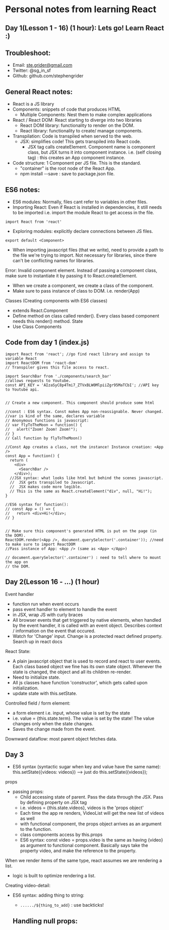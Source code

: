 # Personal notes from learning React

## Day 1(Lesson 1 - 16) (1 hour): Lets go! Learn React :)
## Troubleshoot: 
- Email: ste.grider@gmail.com
- Twitter: @sg_in_sf
- Github: github.com/stephengrider

## General React notes: 
- React is a JS library
- Components: snippets of code that produces HTML
  - Multiple Components: Nest them to make complex applications
- React / React DOM: React starting to diverge into two libraries
  - React DOM library: functionality to render on the DOM.
  - React library: functionality to create/ manage components.
- Transpilation: Code is transpiled when served to the web.
  - JSX: simplifies code! This gets transpiled into React code.
    - JSX tag calls createElement. Component name is component class, but JSX turns it into component instance. i.e. <App /> (self closing tag) : this creates an App component instance. 
- Code structure: 1 Component per JS file. This is the standard. 
  - "container" is the root node of the React App. 
  - npm install --save <package>: save <package> to package.json file. 


## ES6 notes:
- ES6 modules: Normally, files cant refer to variables in other files.
- Importing React: Even if React is installed in dependencies, it still needs to be imported i.e. import the module React to get access in the file. 
```
import React from 'react'
```
- Exploring modules: explicitly declare connections between JS files. 
```
export default <Component>
```
  - When importing javascript files (that we write), need to provide a path to the file we're trying to import. Not necessary for libraries, since there can't be conflicting names for libraries.

Error:  Invalid component element. Instead of passing a component class, make sure to instantiate it by passing it to React.createElement.
- When we create a component, we create a class of the component. 
- Make sure to pass instance of class to DOM. i.e. render(App)

Classes (Creating components with ES6 classes)
- extends React.Component
- Define method on class called render(). Every class based component needs this render() method. 
State 
- Use Class Components

## Code from day 1 (index.js)

```
import React from 'react'; //go find react library and assign to variable React
import ReactDOM from 'react-dom'
// Transpiler gives this file access to react.

import SearchBar from './components/search_bar'
//allows requests to Youtube.
const API_KEY = 'AIzaSyC8p4Tmi7_ZTVxBLW0MlpiiZgr95MaTCbI'; //API key to Youtube api.


// Create a new component. This component should produce some html

//const : ES6 syntax. Const makes App non-reassignable. Never changed.
//var is kind of the same, declares variable
// Anonymous functions is javascript:
// var flyToTheMoon = function() {
//   alert("Zoom! Zoom! Zoom!");
// }
// Call function by flyToTheMoon()

//Const App creates a class, not the instance! Instance creation: <App />
const App = function() {
  return (
    <div>
      <SearchBar />
    </div>);
  //JSX syntax: what looks like html but behind the scenes javascript.
  //  JSX gets transpiled to Javascript.
  //  JSX makes code more legible.
  // This is the same as React.createElement("div", null, "Hi!");
}

//ES6 syntax for function():
// const App = () => {
//   return <div>Hi!</div>;
// }


// Make sure this component's generated HTML is put on the page (in the DOM).
ReactDOM.render(<App />, document.querySelector('.container')); //need to make sure to import ReactDOM
//Pass instance of App: <App /> (same as <App> </App>)

// document.querySelector('.container') : need to tell where to mount the app on
// the DOM.

```

## Day 2(Lesson 16 - ...) (1 hour)

Event handler
- function run when event occurs
- pass event handler to element to handle the event
- in JSX, wrap JS with curly braces
- All browser events that get triggered by native elements, when handled by the event handler, it is called with an event 
 object. Describes context / information on the event that occured. 
 - Watch for 'Change' input. Change is a protected react defined property. Search up in react docs

React State:
- A plain javascript object that is used to record and react to user events. Each class based object we fine 
has its own state object. Whenever the state is changed, the object and all its children re-render. 
- Need to initialize state. 
- All js classes have function 'constructor', which gets called upon initialization. 
- update state with this.setState.

Controlled field / form element:  
- a form element i.e. input, whose value is set by the state
- i.e. value = {this.state.term}. The value is set by the state! The value changes only 
  when the state changes.
- Saves the change made from the event.

Downward dataflow: most parent object fetches data. 

## Day 3

- ES6 syntax (syntactic sugar when key and value have the same name): this.setState({videos: videos}) --> just do this.setState({videos});

props
- passing props: 
  - Child accessing state of parent. Pass the data through the JSX. Pass by defining property on JSX tag
  - i.e. videos = {this.state.videos}, videos is the 'props object'
  - Each time the app re renders, VideoList will get the new list of videos as well
  - with functional component, the props object arrives as an argument to the function. 
  - class components access by this.props
  - ES6 syntax: const video = props.video is the same as having {video} as argument to functional component. Basically says take 
  the property video, and make the reference to the property.
 
  
  
When we render items of the same type, react assumes we are rendering a list.
- logic is built to optimize rendering a list. 

Creating video-detail:
- ES6 syntax: adding thing to string: 
  - `....../${thing_to_add}` : use backticks!
  
  Handling null props:
  - 
